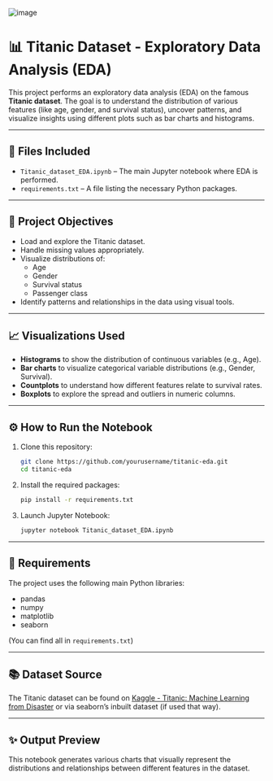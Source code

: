 ![image](https://github.com/user-attachments/assets/469a10f5-635d-47d3-83be-03783f201e0e)



# 📊 Titanic Dataset - Exploratory Data Analysis (EDA)

This project performs an exploratory data analysis (EDA) on the famous **Titanic dataset**. The goal is to understand the distribution of various features (like age, gender, and survival status), uncover patterns, and visualize insights using different plots such as bar charts and histograms.

---

## 📁 Files Included

- `Titanic_dataset_EDA.ipynb` – The main Jupyter notebook where EDA is performed.
- `requirements.txt` – A file listing the necessary Python packages.

---

## 📌 Project Objectives

- Load and explore the Titanic dataset.
- Handle missing values appropriately.
- Visualize distributions of:
  - Age
  - Gender
  - Survival status
  - Passenger class
- Identify patterns and relationships in the data using visual tools.

---

## 📈 Visualizations Used

- **Histograms** to show the distribution of continuous variables (e.g., Age).
- **Bar charts** to visualize categorical variable distributions (e.g., Gender, Survival).
- **Countplots** to understand how different features relate to survival rates.
- **Boxplots** to explore the spread and outliers in numeric columns.

---

## ⚙️ How to Run the Notebook

1. Clone this repository:
   ```bash
   git clone https://github.com/yourusername/titanic-eda.git
   cd titanic-eda
   ```

2. Install the required packages:
   ```bash
   pip install -r requirements.txt
   ```

3. Launch Jupyter Notebook:
   ```bash
   jupyter notebook Titanic_dataset_EDA.ipynb
   ```

---

## 🧪 Requirements

The project uses the following main Python libraries:

- pandas
- numpy
- matplotlib
- seaborn

(You can find all in `requirements.txt`)

---

## 📚 Dataset Source

The Titanic dataset can be found on [Kaggle - Titanic: Machine Learning from Disaster](https://www.kaggle.com/c/titanic/data) or via seaborn’s inbuilt dataset (if used that way).

---

## ✨ Output Preview

This notebook generates various charts that visually represent the distributions and relationships between different features in the dataset.
